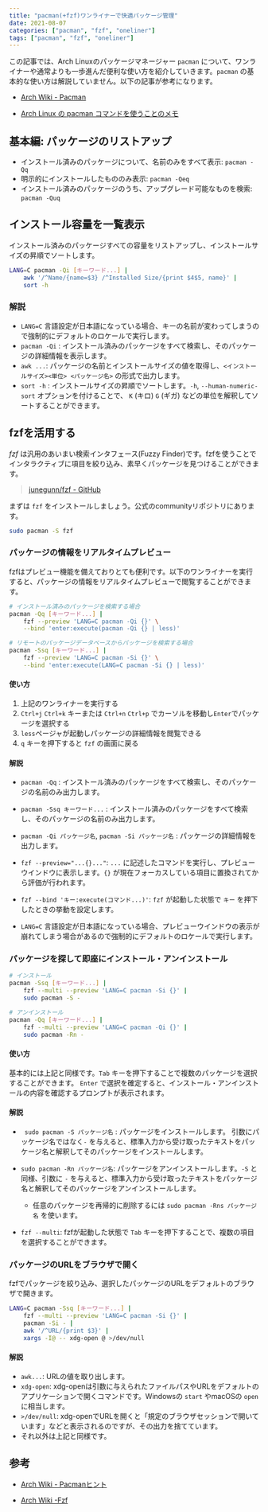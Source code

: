 ```yaml
---
title: "pacman(+fzf)ワンライナーで快適パッケージ管理"
date: 2021-08-07
categories: ["pacman", "fzf", "oneliner"]
tags: ["pacman", "fzf", "oneliner"]
---
```


この記事では、Arch Linuxのパッケージマネージャー `pacman` について、ワンライナーや通常よりも一歩進んだ便利な使い方を紹介していきます。`pacman` の基本的な使い方は解説していません。以下の記事が参考になります。

- [Arch Wiki - Pacman](https://wiki.archlinux.jp/index.php/Pacman)

- [Arch Linux の pacman コマンドを使うことのメモ](http://malkalech.com/arch_linux_pacman)



## 基本編: パッケージのリストアップ

- インストール済みのパッケージについて、名前のみをすべて表示: `pacman -Qq`
- 明示的にインストールしたもののみ表示: `pacman -Qeq`
- インストール済みのパッケージのうち、アップグレード可能なものを検索: `pacman -Quq`


## インストール容量を一覧表示

インストール済みのパッケージすべての容量をリストアップし、インストールサイズの昇順でソートします。

```bash
LANG=C pacman -Qi [キーワード...] | 
    awk '/^Name/{name=$3} /^Installed Size/{print $4$5, name}' | 
    sort -h
```

### 解説

- `LANG=C` 言語設定が日本語になっている場合、キーの名前が変わってしまうので強制的にデフォルトのロケールで実行します。
- `pacman -Qi` : インストール済みのパッケージをすべて検索し、そのパッケージの詳細情報を表示します。
- `awk ...`: パッケージの名前とインストールサイズの値を取得し、`<インストールサイズ><単位> <パッケージ名>` の形式で出力します。
- `sort -h` : インストールサイズの昇順でソートします。`-h`, `--human-numeric-sort` オプションを付けることで、 `K` (キロ) `G` (ギガ) などの単位を解釈してソートすることができます。



## fzfを活用する

*fzf* は汎用のあいまい検索インタフェース(Fuzzy Finder)です。fzfを使うことでインタラクティブに項目を絞り込み、素早くパッケージを見つけることができます。

> [junegunn/fzf - GitHub](https://github.com/junegunn/fzf)

まずは `fzf` をインストールしましょう。公式のcommunityリポジトリにあります。


```bash
sudo pacman -S fzf
```


### パッケージの情報をリアルタイムプレビュー

fzfはプレビュー機能を備えておりとても便利です。以下のワンライナーを実行すると、パッケージの情報をリアルタイムプレビューで閲覧することができます。

```bash
# インストール済みのパッケージを検索する場合
pacman -Qq [キーワード...] | 
    fzf --preview 'LANG=C pacman -Qi {}' \
    --bind 'enter:execute(pacman -Qi {} | less)'

# リモートのパッケージデータベースからパッケージを検索する場合
pacman -Ssq [キーワード...] | 
    fzf --preview 'LANG=C pacman -Si {}' \
    --bind 'enter:execute(LANG=C pacman -Si {} | less)'
```

#### 使い方

1. 上記のワンライナーを実行する
2. `Ctrl+j` `Ctrl+k` キーまたは `Ctrl+n` `Ctrl+p` でカーソルを移動し`Enter`でパッケージを選択する
3. `less`ページャが起動しパッケージの詳細情報を閲覧できる
4. `q` キーを押下すると `fzf` の画面に戻る

#### 解説

- `pacman -Qq` : インストール済みのパッケージをすべて検索し、そのパッケージの名前のみ出力します。

- `pacman -Ssq キーワード...` : インストール済みのパッケージをすべて検索し、そのパッケージの名前のみ出力します。

- `pacman -Qi パッケージ名`, `pacman -Si パッケージ名` : パッケージの詳細情報を出力します。

- `fzf --preview="...{}..."`: `...` に記述したコマンドを実行し、プレビューウインドウに表示します。`{}` が現在フォーカスしている項目に置換されてから評価が行われます。

- `fzf --bind 'キー:execute(コマンド...)'`: `fzf` が起動した状態で `キー` を押下したときの挙動を設定します。

- `LANG=C` 言語設定が日本語になっている場合、プレビューウインドウの表示が崩れてしまう場合があるので強制的にデフォルトのロケールで実行します。

  

### パッケージを探して即座にインストール・アンインストール

```bash
# インストール
pacman -Ssq [キーワード...] | 
    fzf --multi --preview 'LANG=C pacman -Si {}' | 
    sudo pacman -S -

# アンインストール
pacman -Qq [キーワード...] | 
    fzf --multi --preview 'LANG=C pacman -Qi {}' |
    sudo pacman -Rn -
```

#### 使い方

基本的には上記と同様です。`Tab` キーを押下することで複数のパッケージを選択することができます。 `Enter` で選択を確定すると、インストール・アンインストールの内容を確認するプロンプトが表示されます。

#### 解説

- ` sudo pacman -S パッケージ名` : パッケージをインストールします。 引数にパッケージ名ではなく`-` を与えると、標準入力から受け取ったテキストをパッケージ名と解釈してそのパッケージをインストールします。
- `sudo pacman -Rn パッケージ名`: パッケージをアンインストールします。`-S` と同様、引数に `-` を与えると、標準入力から受け取ったテキストをパッケージ名と解釈してそのパッケージをアンインストールします。
    - 任意のパッケージを再帰的に削除するには `sudo pacman -Rns パッケージ名` を使います。

- `fzf --multi`: fzfが起動した状態で `Tab` キーを押下することで、複数の項目を選択することができます。

### パッケージのURLをブラウザで開く

fzfでパッケージを絞り込み、選択したパッケージのURLをデフォルトのブラウザで開きます。

```bash
LANG=C pacman -Ssq [キーワード...] |
    fzf --multi --preview 'LANG=C pacman -Si {}' |
    pacman -Si - |
    awk '/^URL/{print $3}' |
    xargs -I@ -- xdg-open @ >/dev/null
```

#### 解説

- `awk...`: URLの値を取り出します。
- `xdg-open`: xdg-openは引数に与えられたファイルパスやURLをデフォルトのアプリケーションで開くコマンドです。Windowsの `start` やmacOSの `open` に相当します。
- `>/dev/null`: xdg-openでURLを開くと「規定のブラウザセッションで開いています」などと表示されるのですが、その出力を捨てています。
- それ以外は上記と同様です。

## 参考

- [Arch Wiki - Pacmanヒント](https://wiki.archlinux.jp/index.php/Pacman_%E3%83%92%E3%83%B3%E3%83%88)

- [Arch Wiki -Fzf](https://wiki.archlinux.jp/index.php/Fzf#Arch_.E3.81.A7_fzf_.E3.82.92.E4.BD.BF.E7.94.A8.E3.81.99.E3.82.8B)

